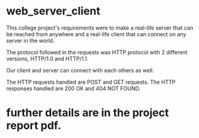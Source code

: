 # web_server_client

This college project's requirements were to make a real-life server that can be reached from anywhere and a real-life client that can connect on any server in the world.

The protocol followed in the requests was HTTP protocol with 2 different versions, HTTP/1.0 and HTTP/1.1.

Our client and server can connect with each others as well.

The HTTP requests handled are POST and GET requests.
The HTTP responses handled are 200 OK and 404 NOT FOUND.

# further details are in the project report pdf.
